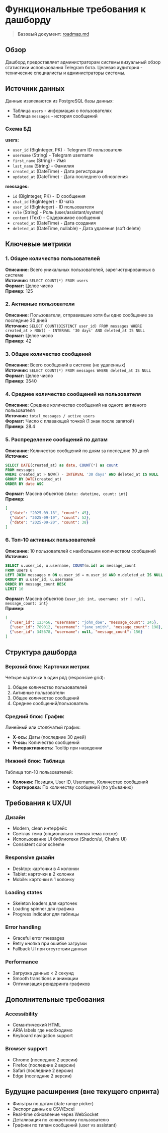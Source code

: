 # Функциональные требования к дашборду

> **Базовый документ:** [roadmap.md](../roadmap.md)

## Обзор

Дашборд предоставляет администраторам системы визуальный обзор статистики использования Telegram бота. Целевая аудитория - технические специалисты и администраторы системы.

## Источник данных

Данные извлекаются из PostgreSQL базы данных:
- Таблица `users` - информация о пользователях
- Таблица `messages` - история сообщений

### Схема БД

**users:**
- `user_id` (BigInteger, PK) - Telegram ID пользователя
- `username` (String) - Telegram username
- `first_name` (String) - Имя
- `last_name` (String) - Фамилия
- `created_at` (DateTime) - Дата регистрации
- `updated_at` (DateTime) - Дата последнего обновления

**messages:**
- `id` (BigInteger, PK) - ID сообщения
- `chat_id` (BigInteger) - ID чата
- `user_id` (BigInteger) - ID пользователя
- `role` (String) - Роль (user/assistant/system)
- `content` (Text) - Содержимое сообщения
- `created_at` (DateTime) - Дата создания
- `deleted_at` (DateTime, nullable) - Дата удаления (soft delete)

## Ключевые метрики

### 1. Общее количество пользователей
**Описание:** Всего уникальных пользователей, зарегистрированных в системе  
**Источник:** `SELECT COUNT(*) FROM users`  
**Формат:** Целое число  
**Пример:** 125

### 2. Активные пользователи
**Описание:** Пользователи, отправившие хотя бы одно сообщение за последние 30 дней  
**Источник:** `SELECT COUNT(DISTINCT user_id) FROM messages WHERE created_at > NOW() - INTERVAL '30 days' AND deleted_at IS NULL`  
**Формат:** Целое число  
**Пример:** 42

### 3. Общее количество сообщений
**Описание:** Всего сообщений в системе (не удаленных)  
**Источник:** `SELECT COUNT(*) FROM messages WHERE deleted_at IS NULL`  
**Формат:** Целое число  
**Пример:** 3540

### 4. Среднее количество сообщений на пользователя
**Описание:** Среднее количество сообщений на одного активного пользователя  
**Источник:** `total_messages / active_users`  
**Формат:** Число с плавающей точкой (1 знак после запятой)  
**Пример:** 28.4

### 5. Распределение сообщений по датам
**Описание:** Количество сообщений по дням за последние 30 дней  
**Источник:** 
```sql
SELECT DATE(created_at) as date, COUNT(*) as count 
FROM messages 
WHERE created_at > NOW() - INTERVAL '30 days' AND deleted_at IS NULL
GROUP BY DATE(created_at) 
ORDER BY date ASC
```
**Формат:** Массив объектов `{date: datetime, count: int}`  
**Пример:**
```json
[
  {"date": "2025-09-18", "count": 45},
  {"date": "2025-09-19", "count": 52},
  {"date": "2025-09-20", "count": 38}
]
```

### 6. Топ-10 активных пользователей
**Описание:** 10 пользователей с наибольшим количеством сообщений  
**Источник:**
```sql
SELECT u.user_id, u.username, COUNT(m.id) as message_count
FROM users u
LEFT JOIN messages m ON u.user_id = m.user_id AND m.deleted_at IS NULL
GROUP BY u.user_id, u.username
ORDER BY message_count DESC
LIMIT 10
```
**Формат:** Массив объектов `{user_id: int, username: str | null, message_count: int}`  
**Пример:**
```json
[
  {"user_id": 123456, "username": "john_doe", "message_count": 245},
  {"user_id": 789012, "username": "jane_smith", "message_count": 198},
  {"user_id": 345678, "username": null, "message_count": 156}
]
```

## Структура дашборда

### Верхний блок: Карточки метрик
Четыре карточки в один ряд (responsive grid):
1. Общее количество пользователей
2. Активные пользователи
3. Общее количество сообщений
4. Среднее сообщений/пользователь

### Средний блок: График
Линейный или столбчатый график:
- **X-ось:** Даты (последние 30 дней)
- **Y-ось:** Количество сообщений
- **Интерактивность:** Tooltip при наведении

### Нижний блок: Таблица
Таблица топ-10 пользователей:
- **Колонки:** Позиция, User ID, Username, Количество сообщений
- **Сортировка:** По количеству сообщений (по убыванию)

## Требования к UX/UI

### Дизайн
- Modern, clean интерфейс
- Светлая тема (опционально темная тема позже)
- Использование UI библиотеки (Shadcn/ui, Chakra UI)
- Consistent color scheme

### Responsive дизайн
- Desktop: карточки в 4 колонки
- Tablet: карточки в 2 колонки
- Mobile: карточки в 1 колонку

### Loading states
- Skeleton loaders для карточек
- Loading spinner для графика
- Progress indicator для таблицы

### Error handling
- Graceful error messages
- Retry кнопка при ошибке загрузки
- Fallback UI при отсутствии данных

### Performance
- Загрузка данных < 2 секунд
- Smooth transitions и анимации
- Оптимизация рендеринга графиков

## Дополнительные требования

### Accessibility
- Семантический HTML
- ARIA labels где необходимо
- Keyboard navigation support

### Browser support
- Chrome (последние 2 версии)
- Firefox (последние 2 версии)
- Safari (последние 2 версии)
- Edge (последние 2 версии)

## Будущие расширения (вне текущего спринта)

- Фильтры по датам (date range picker)
- Экспорт данных в CSV/Excel
- Real-time обновление через WebSocket
- Детализация по конкретному пользователю
- Графики по типам сообщений (user vs assistant)

